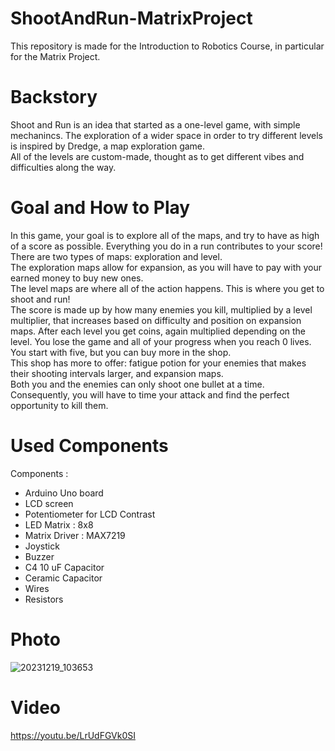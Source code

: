 # ShootAndRun-MatrixProject
This repository is made for the Introduction to Robotics Course, in particular for the Matrix Project.
# Backstory 
Shoot and Run is an idea that started as a one-level game, with simple mechanincs.
The exploration of a wider space in order to try different levels is inspired by Dredge, a map exploration game. <br>
All of the levels are custom-made, thought as to get different vibes and difficulties along the way.
# Goal and How to Play
In this game, your goal is to explore all of the maps, and try to have as high of a score as possible. Everything you do in a run contributes to your score!<br>
There are two types of maps: exploration and level. <br>
The exploration maps allow for expansion, as you will have to pay with your earned money to buy new ones. <br>
The level maps are where all of the action happens. This is where you get to shoot and run!<br>
The score is made up by how many enemies you kill, multiplied by a level multiplier, that increases based on difficulty and position on expansion maps.
After each level you get coins, again multiplied depending on the level.
You lose the game and all of your progress when you reach 0 lives.
You start with five, but you can buy more in the shop.<br>
This shop has more to offer: fatigue potion for your enemies that makes their shooting intervals larger, and expansion maps.<br>
Both you and the enemies can only shoot one bullet at a time. Consequently, you will have to time your attack and find the perfect opportunity to kill them.
# Used Components
Components :
  - Arduino Uno board
  - LCD screen
  - Potentiometer for LCD Contrast
  - LED Matrix : 8x8
  - Matrix Driver : MAX7219
  - Joystick
  - Buzzer
  - C4 10 uF Capacitor
  - Ceramic Capacitor
  - Wires
  - Resistors

# Photo
![20231219_103653](https://github.com/Teo0o0/ShootAndRun-MatrixProject/assets/99832898/bffd1871-571f-47fa-9d02-fbe7aeb107f5)
# Video
https://youtu.be/LrUdFGVk0SI
